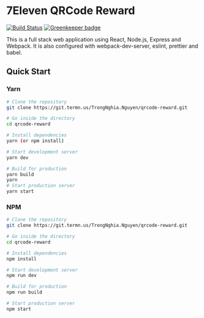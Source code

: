 # 7Eleven QRCode Reward

[![Build Status](https://travis-ci.org/crsandeep/simple-react-full-stack.svg?branch=master)](https://travis-ci.org/crsandeep/simple-react-full-stack)
[![Greenkeeper badge](https://badges.greenkeeper.io/crsandeep/simple-react-full-stack.svg)](https://greenkeeper.io/)

This is a full stack web application using React, Node.js, Express and Webpack. It is also configured with webpack-dev-server, eslint, prettier and babel.

## Quick Start

### Yarn
```bash
# Clone the repository
git clone https://git.termn.us/TrongNghia.Nguyen/qrcode-reward.git

# Go inside the directory
cd qrcode-reward

# Install dependencies
yarn (or npm install)

# Start development server
yarn dev

# Build for production
yarn build
yarn
# Start production server
yarn start
```

### NPM
```bash
# Clone the repository
git clone https://git.termn.us/TrongNghia.Nguyen/qrcode-reward.git

# Go inside the directory
cd qrcode-reward

# Install dependencies
npm install

# Start development server
npm run dev

# Build for production
npm run build

# Start production server
npm start
```

